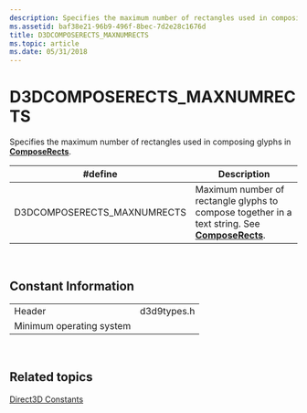 ```yaml
---
description: Specifies the maximum number of rectangles used in composing glyphs in ComposeRects.
ms.assetid: baf38e21-96b9-496f-8bec-7d2e28c1676d
title: D3DCOMPOSERECTS_MAXNUMRECTS
ms.topic: article
ms.date: 05/31/2018
---
```


# D3DCOMPOSERECTS\_MAXNUMRECTS

Specifies the maximum number of rectangles used in composing glyphs in [**ComposeRects**](/windows/desktop/api/d3d9/nf-d3d9-idirect3ddevice9ex-composerects).



| \#define                     | Description                                                                                                                          |
|------------------------------|--------------------------------------------------------------------------------------------------------------------------------------|
| D3DCOMPOSERECTS\_MAXNUMRECTS | Maximum number of rectangle glyphs to compose together in a text string. See [**ComposeRects**](/windows/desktop/api/d3d9/nf-d3d9-idirect3ddevice9ex-composerects). |



 

## Constant Information



|                          |             |
|--------------------------|-------------|
| Header                   | d3d9types.h |
| Minimum operating system |             |



 

## Related topics

<dl> <dt>

[Direct3D Constants](dx9-graphics-reference-d3d-constants.md)
</dt> </dl>

 

 



